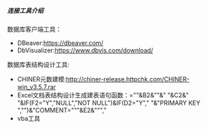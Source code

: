 ##### 连接工具介绍
数据库客户端工具：
* DBeaver:https://dbeaver.com/
* DbVisualizer:https://www.dbvis.com/download/ <br>

数据库表结构设计工具:
* CHINER元数建模:http://chiner-release.httpchk.com/CHINER-win_v3.5.7.rar
* Excel文档表结构设计生成建表语句函数：=""&B2&""&" "&C2&" "&IF(F2="Y","NULL","NOT NULL")&IF(D2="Y"," "&"PRIMARY KEY ","")&"COMMENT="""&E2&""","
* vba工具
